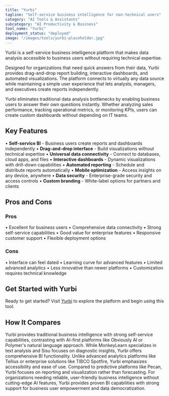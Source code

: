 ```yaml
---
title: "Yurbi"
tagline: "Self-service business intelligence for non-technical users"
category: "AI Tools & Assistants"
subcategory: "AI Productivity & Business"
tool_name: "Yurbi"
deployment_status: "deployed"
image: "/images/tools/yurbi-placeholder.jpg"
---
```

Yurbi is a self-service business intelligence platform that makes data analysis accessible to business users without requiring technical expertise.

Designed for organizations that need quick answers from their data, Yurbi provides drag-and-drop report building, interactive dashboards, and automated visualizations. The platform connects to virtually any data source while maintaining a simple user experience that lets analysts, managers, and executives create reports independently.

Yurbi eliminates traditional data analysis bottlenecks by enabling business users to answer their own questions instantly. Whether analyzing sales performance, tracking operational metrics, or monitoring KPIs, users can create custom dashboards without depending on IT teams.

## Key Features

• **Self-service BI** - Business users create reports and dashboards independently
• **Drag-and-drop interface** - Build visualizations without technical expertise
• **Universal data connectivity** - Connect to databases, cloud apps, and files
• **Interactive dashboards** - Dynamic visualizations with drill-down capabilities
• **Automated reporting** - Schedule and distribute reports automatically
• **Mobile optimization** - Access insights on any device, anywhere
• **Data security** - Enterprise-grade security and access controls
• **Custom branding** - White-label options for partners and clients

## Pros and Cons

### Pros
• Excellent for business users
• Comprehensive data connectivity
• Strong self-service capabilities
• Good value for enterprise features
• Responsive customer support
• Flexible deployment options

### Cons
• Interface can feel dated
• Learning curve for advanced features
• Limited advanced analytics
• Less innovative than newer platforms
• Customization requires technical knowledge

## Get Started with Yurbi

Ready to get started? Visit [Yurbi](https://www.yurbi.com) to explore the platform and begin using this tool.

## How It Compares

Yurbi provides traditional business intelligence with strong self-service capabilities, contrasting with AI-first platforms like Obviously AI or Polymer's natural language approach. While MonkeyLearn specializes in text analysis and Sisu focuses on diagnostic insights, Yurbi offers comprehensive BI functionality. Unlike advanced analytics platforms like Tellius or enterprise solutions like TIBCO Spotfire, Yurbi emphasizes accessibility and ease of use. Compared to predictive platforms like Pecan, Yurbi focuses on reporting and visualization rather than forecasting. For organizations needing reliable, user-friendly business intelligence without cutting-edge AI features, Yurbi provides proven BI capabilities with strong support for business user empowerment and data democratization.